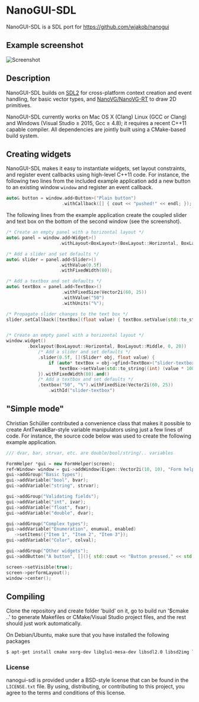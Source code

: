 # NanoGUI-SDL

NanoGUI-SDL is a SDL port for https://github.com/wjakob/nanogui

## Example screenshot
![Screenshot](https://github.com/dalerank/nanogui-sdl/blob/master/resources/screenshot1.png "Screenshot")

## Description
NanoGUI-SDL builds on [SDL2](http://www.libsdl.org/) for cross-platform context
creation and event handling, for
basic vector types, and [NanoVG/NanoVG-RT](https://github.com/memononen/NanoVG) to draw
2D primitives.

NanoGUI-SDL currently works on Mac OS X (Clang) Linux (GCC or Clang) and Windows
(Visual Studio ≥ 2015, Gcc ≥ 4.8); it requires a recent C++11 capable compiler. All
dependencies are jointly built using a CMake-based build system.

## Creating widgets
NanoGUI-SDL makes it easy to instantiate widgets, set layout constraints, and
register event callbacks using high-level C++11 code. For instance, the
following two lines from the included example application add a new button to
an existing window `window` and register an event callback.
```C++
auto& button = window.add<Button>("Plain button")
                     .withCallback([] { cout << "pushed!" << endl; });
```

The following lines from the example application create the coupled
slider and text box on the bottom of the second window (see the screenshot).
```C++
/* Create an empty panel with a horizontal layout */
auto& panel = window.add<Widget>()
                    .withLayout<BoxLayout>(BoxLayout::Horizontal, BoxLayout::Middle, 0, 20);

/* Add a slider and set defaults */
auto& slider = panel.add<Slider>()
                    .withValue(0.5f)
                    .withFixedWidth(80);

/* Add a textbox and set defaults */
auto& textBox = panel.add<TextBox>()
                     .withFixedSize(Vector2i(60, 25))
                     .withValue("50")
                     .withUnits("%");

/* Propagate slider changes to the text box */
slider.setCallback([textBox](float value) { textBox.setValue(std::to_string((int) (value * 100))); });


/* Create an empty panel with a horizontal layout */
window.widget()
        .boxlayout(BoxLayout::Horizontal, BoxLayout::Middle, 0, 20))
            /* Add a slider and set defaults */
            .slider(0.5f, [](Slider* obj, float value) {
                if (auto* textBox = obj->gfind<TextBox>("slider-textbox"))
                    textBox->setValue(std::to_string((int) (value * 100)) );
            }).withFixedWidth(80).and() 
            /* Add a textbox and set defaults */   
            .textbox("50", "%").withFixedSize(Vector2i(60, 25))    
   		        .withId("slider-textbox")

```

## "Simple mode"

Christian Schüller contributed a convenience class that makes it possible to
create AntTweakBar-style variable manipulators using just a few lines of code.
For instance, the source code below was used to create the following example
application.

```C++
/// dvar, bar, strvar, etc. are double/bool/string/.. variables

FormHelper *gui = new FormHelper(screen);
ref<Window> window = gui->addWindow(Eigen::Vector2i(10, 10), "Form helper example");
gui->addGroup("Basic types");
gui->addVariable("bool", bvar);
gui->addVariable("string", strvar);

gui->addGroup("Validating fields");
gui->addVariable("int", ivar);
gui->addVariable("float", fvar);
gui->addVariable("double", dvar);

gui->addGroup("Complex types");
gui->addVariable("Enumeration", enumval, enabled)
   ->setItems({"Item 1", "Item 2", "Item 3"});
gui->addVariable("Color", colval);

gui->addGroup("Other widgets");
gui->addButton("A button", [](){ std::cout << "Button pressed." << std::endl; });

screen->setVisible(true);
screen->performLayout();
window->center();
```

## Compiling
Clone the repository and create folder 'build' on it, go to build
run '$cmake ..' to generate Makefiles or CMake/Visual Studio project files, and
the rest should just work automatically.

On Debian/Ubuntu, make sure that you have installed the following packages
```bash
$ apt-get install cmake xorg-dev libglu1-mesa-dev libsdl2.0 libsd2img libsdl2ttf
```
### License

nanogui-sdl is provided under a BSD-style license that can be found in the
``LICENSE.txt`` file. By using, distributing, or contributing to this project,
you agree to the terms and conditions of this license.
